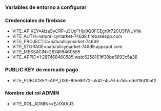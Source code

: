 ### Variables de entorno a configurar 

### Credenciales de firebase

- VITE_APIKEY=AIzaSyCRP-u3UoFHjx9Q0FCEgr0f72CU3fWUVhk
- VITE_AUTH=naturalicymarket-746d9.firebaseapp.com
- VITE_PROJECTID=naturalicymarket-746d9
- VITE_STORAGE=naturalicymarket-746d9.appspot.com
- VITE_MESSAGIN=287468460585
- VITE_APPID=1:287468460585:web:5258161ff30be5893c5a38

### PUBLIC KEY de mercado pago
- VITE_PUBLICKEY=APP_USR-80e86172-a542-4c76-b75b-dde118d10af2

### Nombre del rol ADMIN
- VITE_ROL_ADMIN=xEJfXiUtJ3

